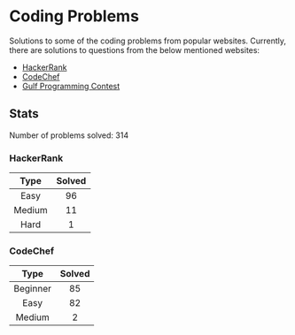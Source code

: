 # Coding Problems

Solutions to some of the coding problems from popular websites. Currently, there are solutions to questions from the below mentioned websites:
* [HackerRank](HackerRank "HackerRank")
* [CodeChef](CodeChef "CodeChef")
* [Gulf Programming Contest](Gulf%20Programming%20Contest "GPC")

## Stats

Number of problems solved: 314

### HackerRank

|Type|Solved|
|:---:|:---:|
|Easy|96|
|Medium|11|
|Hard|1|

### CodeChef

|Type|Solved|
|:---:|:---:|
|Beginner|85|
|Easy|82|
|Medium|2|